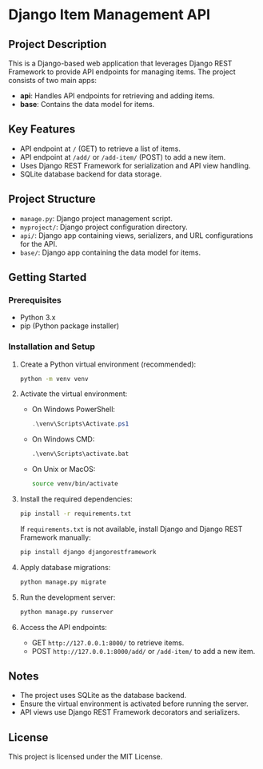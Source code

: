 # Django Item Management API

## Project Description

This is a Django-based web application that leverages Django REST Framework to provide API endpoints for managing items. The project consists of two main apps:

- **api**: Handles API endpoints for retrieving and adding items.
- **base**: Contains the data model for items.

## Key Features

- API endpoint at `/` (GET) to retrieve a list of items.
- API endpoint at `/add/` or `/add-item/` (POST) to add a new item.
- Uses Django REST Framework for serialization and API view handling.
- SQLite database backend for data storage.

## Project Structure

- `manage.py`: Django project management script.
- `myproject/`: Django project configuration directory.
- `api/`: Django app containing views, serializers, and URL configurations for the API.
- `base/`: Django app containing the data model for items.

## Getting Started

### Prerequisites

- Python 3.x
- pip (Python package installer)

### Installation and Setup

1. Create a Python virtual environment (recommended):

   ```bash
   python -m venv venv
   ```

2. Activate the virtual environment:

   - On Windows PowerShell:
     ```powershell
     .\venv\Scripts\Activate.ps1
     ```
   - On Windows CMD:
     ```cmd
     .\venv\Scripts\activate.bat
     ```
   - On Unix or MacOS:
     ```bash
     source venv/bin/activate
     ```

3. Install the required dependencies:

   ```bash
   pip install -r requirements.txt
   ```

   If `requirements.txt` is not available, install Django and Django REST Framework manually:

   ```bash
   pip install django djangorestframework
   ```

4. Apply database migrations:

   ```bash
   python manage.py migrate
   ```

5. Run the development server:

   ```bash
   python manage.py runserver
   ```

6. Access the API endpoints:
   - GET `http://127.0.0.1:8000/` to retrieve items.
   - POST `http://127.0.0.1:8000/add/` or `/add-item/` to add a new item.

## Notes

- The project uses SQLite as the database backend.
- Ensure the virtual environment is activated before running the server.
- API views use Django REST Framework decorators and serializers.

## License

This project is licensed under the MIT License.
